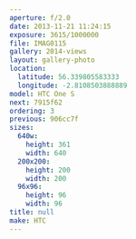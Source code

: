 ```yaml
---
aperture: f/2.0
date: 2013-11-21 11:24:15
exposure: 3615/1000000
file: IMAG0115
gallery: 2014-views
layout: gallery-photo
location:
  latitude: 56.339805583333
  longitude: -2.8108503888889
model: HTC One S
next: 7915f62
ordering: 3
previous: 906cc7f
sizes:
  640w:
    height: 361
    width: 640
  200x200:
    height: 200
    width: 200
  96x96:
    height: 96
    width: 96
title: null
make: HTC
---
```

